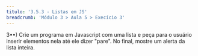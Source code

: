 ```yaml
---
titulo: '3.5.3 - Listas em JS'
breadcrumb: 'Módulo 3 > Aula 5 > Execício 3'
---
```


3••) Crie um programa em Javascript com uma lista e peça para o usuário inserir elementos nela até ele dizer "pare". No final, mostre um alerta da lista inteira.